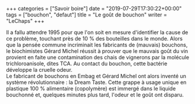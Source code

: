 +++
categories = ["Savoir boire"]
date = "2019-07-29T17:30:22+00:00"
tags = ["bouchon", "defaut"] 
title = "Le goût de bouchon"
writer = "LeChaps"
+++


Il a fallu attendre 1995 pour que l'on soit en mesure d'identifier la cause de ce problème, touchant près de 10 % des bouteilles dans le monde. Alors que la pensée commune incriminait les fabricants de (mauvais) bouchons, le biochimistes Gérard Michel réussit à prouver que le mauvais goût du vin provient en faite une contamination des chais de vignerons par la molécule trichloroanisole, dites TCA. Au contact du bouchon, cette bactérie développe la cruelle odeur.  
Le fabricant de bouchons en Embag et Gérard Michel ont alors inventé un système révolutionnaire : la Dream Taste. Cette grappe à usage unique en plastique 100 % alimentaire (copolymère) est immergé dans le liquide bouchonné et, quelques minutes plus tard, l'odeur et le goût ont disparu.
